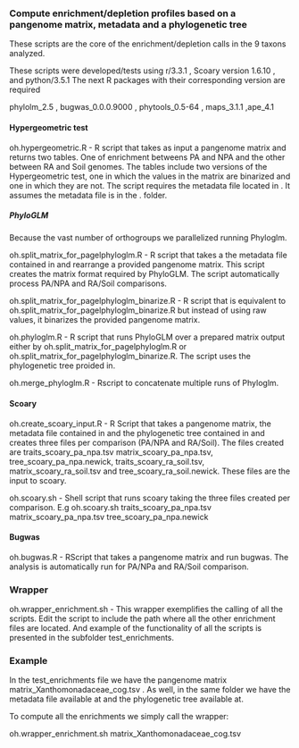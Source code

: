 ### Compute enrichment/depletion  profiles based on a pangenome matrix, metadata and a phylogenetic tree

These scripts are the core of the enrichment/depletion calls in the 9 taxons analyzed. 

These scripts were developed/tests using r/3.3.1 , Scoary version 1.6.10 , and python/3.5.1
The next R packages with their corresponding version are required

phylolm_2.5  , bugwas_0.0.0.9000 , phytools_0.5-64  , maps_3.1.1   ,ape_4.1 

 
#### Hypergeometric test

oh.hypergeometric.R - R script that takes as input a pangenome matrix and returns two tables. One of enrichment betweens PA and NPA and the other between RA and Soil genomes. The tables include two versions of the Hypergeometric test, one in which the values in the matrix are binarized and one in which they are not. The script requires the metadata file located in  . It assumes the metadata file is in the . folder.


##### PhyloGLM

Because the vast number of orthogroups we parallelized  running Phyloglm. 

oh.split_matrix_for_pagelphyloglm.R - R script that takes a the metadata file contained in and rearrange a provided pangenome matrix. This script creates the matrix format required  by PhyloGLM. The script automatically process PA/NPA and RA/Soil comparisons. 

oh.split_matrix_for_pagelphyloglm_binarize.R - R script that is equivalent to  oh.split_matrix_for_pagelphyloglm_binarize.R but instead of using raw values, it binarizes the provided pangenome matrix.


oh.phyloglm.R - R script that runs PhyloGLM over a prepared matrix output either by oh.split_matrix_for_pagelphyloglm.R or oh.split_matrix_for_pagelphyloglm_binarize.R. The script uses the phylogenetic tree proided in. 


oh.merge_phyloglm.R - Rscript to concatenate multiple runs of Phyloglm. 

#### Scoary

oh.create_scoary_input.R - R Script that takes a pangenome matrix, the metadata file contained in and the phylogenetic tree contained in and creates three files per comparison (PA/NPA and RA/Soil). The files created are traits_scoary_pa_npa.tsv matrix_scoary_pa_npa.tsv, tree_scoary_pa_npa.newick, traits_scoary_ra_soil.tsv, matrix_scoary_ra_soil.tsv and tree_scoary_ra_soil.newick. These files are the input to scoary.


oh.scoary.sh - Shell script that runs scoary taking the three files created per comparison. E.g oh.scoary.sh traits_scoary_pa_npa.tsv matrix_scoary_pa_npa.tsv tree_scoary_pa_npa.newick

#### Bugwas

oh.bugwas.R - RScript that takes a pangenome matrix and run bugwas. The analysis is automatically run for PA/NPa and RA/Soil comparison.

### Wrapper

oh.wrapper_enrichment.sh - This wrapper exemplifies the calling of all the scripts. Edit the script to include the path where all the other enrichment files are located.  And example of the functionality of all the scripts is presented in the subfolder test_enrichments.
### Example

In the test_enrichments file we have the pangenome matrix matrix_Xanthomonadaceae_cog.tsv . As well, in the same folder we have the metadata file available at and the phylogenetic tree available at.

To compute all the enrichments we simply call the wrapper:

oh.wrapper_enrichment.sh matrix_Xanthomonadaceae_cog.tsv

